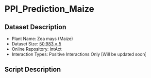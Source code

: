 # PPI_Prediction_Maize

## Dataset Description
* Plant Name: Zea mays (Maize)
* Dataset Size: <u>50,983 &times; 5</u>
* Online Repository: IntAct
* Interaction Types: Positive Interactions Only [Will be updated soon]

## Script Description
